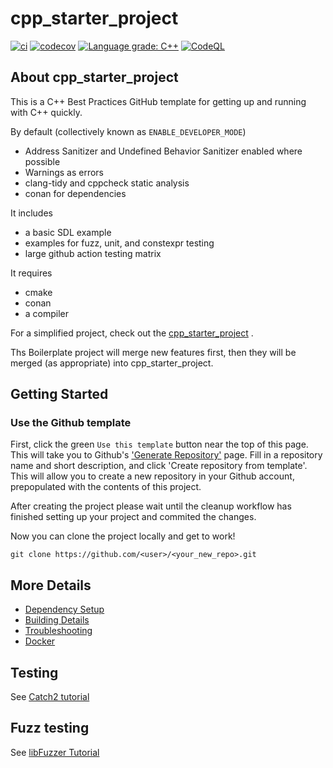 # cpp_starter_project

[![ci](https://github.com/cpp-best-practices/cpp_starter_project/actions/workflows/ci.yml/badge.svg)](https://github.com/cpp-best-practices/cpp_starter_project/actions/workflows/ci.yml)
[![codecov](https://codecov.io/gh/cpp-best-practices/cpp_starter_project/branch/main/graph/badge.svg)](https://codecov.io/gh/cpp-best-practices/cpp_starter_project)
[![Language grade: C++](https://img.shields.io/lgtm/grade/cpp/github/cpp-best-practices/cpp_starter_project)](https://lgtm.com/projects/g/cpp-best-practices/cpp_starter_project/context:cpp)
[![CodeQL](https://github.com/cpp-best-practices/cpp_starter_project/actions/workflows/codeql-analysis.yml/badge.svg)](https://github.com/cpp-best-practices/cpp_starter_project/actions/workflows/codeql-analysis.yml)

## About cpp_starter_project

This is a C++ Best Practices GitHub template for getting up and running with C++ quickly.

By default (collectively known as `ENABLE_DEVELOPER_MODE`)

* Address Sanitizer and Undefined Behavior Sanitizer enabled where possible
* Warnings as errors
* clang-tidy and cppcheck static analysis
* conan for dependencies

It includes

* a basic SDL example
* examples for fuzz, unit, and constexpr testing
* large github action testing matrix

It requires

* cmake
* conan
* a compiler

For a simplified project, check out the [cpp_starter_project](https://github.com/cpp-best-practices/cpp_starter_project)
.

Ths Boilerplate project will merge new features first, then they will be merged (as appropriate) into
cpp_starter_project.

## Getting Started

### Use the Github template

First, click the green `Use this template` button near the top of this page.
This will take you to
Github's ['Generate Repository'](https://github.com/cpp-best-practices/cpp_starter_project/generate) page.
Fill in a repository name and short description, and click 'Create repository from template'.
This will allow you to create a new repository in your Github account,
prepopulated with the contents of this project.

After creating the project please wait until the cleanup workflow has finished
setting up your project and commited the changes.

Now you can clone the project locally and get to work!

    git clone https://github.com/<user>/<your_new_repo>.git

## More Details

* [Dependency Setup](README_dependencies.md)
* [Building Details](README_building.md)
* [Troubleshooting](README_troubleshooting.md)
* [Docker](README_docker.md)

## Testing

See [Catch2 tutorial](https://github.com/catchorg/Catch2/blob/master/docs/tutorial.md)

## Fuzz testing

See [libFuzzer Tutorial](https://github.com/google/fuzzing/blob/master/tutorial/libFuzzerTutorial.md)


